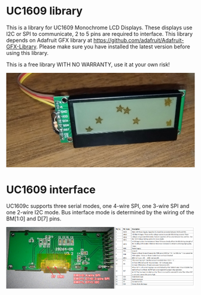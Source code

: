 # UC1609 library
This is a library for UC1609 Monochrome LCD Displays. These displays use I2C or SPI to communicate, 2 to 5 pins are required to interface.
This library depends on Adafruit GFX library at https://github.com/adafruit/Adafruit-GFX-Library. Please make sure you have installed the latest version before using this library.

This is a free library WITH NO WARRANTY, use it at your own risk!


![Image](https://github.com/nstepanets/UC1609/blob/d6e61c78ad12e1b4f57803de1b8746e4804b48e0/images/UC1609_display.jpg)

# UC1609 interface
UC1609c supports three serial modes, one 4-wire SPI, one 3-wire SPI and one 2-wire I2C mode. Bus interface mode is determined by the wiring of the BM[1:0] and D[7] pins.

![Display connection](https://github.com/nstepanets/UC1609/blob/d6e61c78ad12e1b4f57803de1b8746e4804b48e0/images/UC1609_interface.png)
